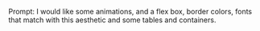 Prompt: I would like some animations, and a flex box, border colors, fonts that match with this aesthetic and some tables and containers.
